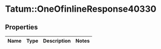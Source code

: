 # Tatum::OneOfinlineResponse40330

## Properties
Name | Type | Description | Notes
------------ | ------------- | ------------- | -------------

